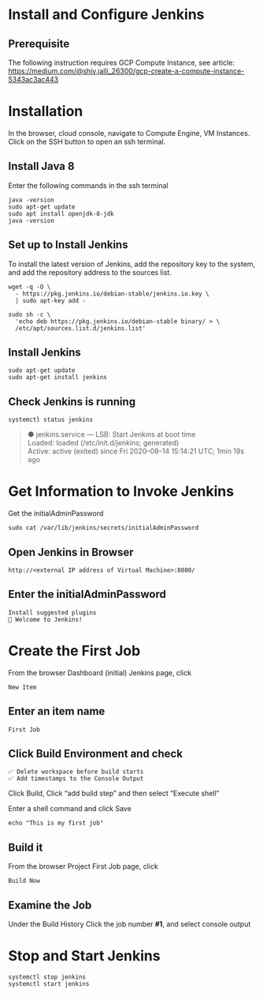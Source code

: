 # Install and Configure Jenkins

## Prerequisite
The following instruction requires GCP Compute Instance, see article: https://medium.com/@shiv.jalli_26300/gcp-create-a-compute-instance-5343ac3ac443

# Installation
In the browser, cloud console, navigate to Compute Engine, VM Instances. Click on the SSH button to open an ssh terminal.

## Install Java 8
Enter the following commands in the ssh terminal
```
java -version
sudo apt-get update
sudo apt install openjdk-8-jdk
java -version
```
## Set up to Install Jenkins
To install the latest version of Jenkins, add the repository key to the system, and add the repository address to the sources list.
```
wget -q -O \
  - https://pkg.jenkins.io/debian-stable/jenkins.io.key \
  | sudo apt-key add -
```
```
sudo sh -c \
  'echo deb https://pkg.jenkins.io/debian-stable binary/ > \
  /etc/apt/sources.list.d/jenkins.list'
```
## Install Jenkins
```
sudo apt-get update
sudo apt-get install jenkins
```
## Check Jenkins is running
```
systemctl status jenkins
```
>● jenkins.service — LSB: Start Jenkins at boot time <br />
Loaded: loaded (/etc/init.d/jenkins; generated) <br />
Active: active (exited) since Fri 2020–08–14 15:14:21 UTC; 1min 19s ago <br />

# Get Information to Invoke Jenkins

Get the initialAdminPassword
```
sudo cat /var/lib/jenkins/secrets/initialAdminPassword
```
## Open Jenkins in Browser
```
http://<external IP address of Virtual Machine>:8080/
```

## Enter the initialAdminPassword
```Enter new username, password details
Install suggested plugins
👏 Welcome to Jenkins!
```

# Create the First Job
From the browser Dashboard (initial) Jenkins page, click

```
New Item
```

## Enter an item name
```
First Job
```

## Click Build Environment and check
```
✅ Delete workspace before build starts
✅ Add timestamps to the Console Output
```
Click Build, Click “add build step” and then select “Execute shell”

Enter a shell command and click Save

```
echo "This is my first job"
```

## Build it
From the browser Project First Job page, click

```
Build Now
```

## Examine the Job
Under the Build History Click the job number <b>#1</b>, and select console output

# Stop and Start Jenkins
```
systemctl stop jenkins
systemctl start jenkins
```
